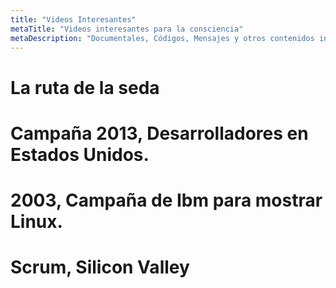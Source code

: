 ```yaml
---
title: "Videos Interesantes"
metaTitle: "Videos interesantes para la consciencia"
metaDescription: "Documentales, Códigos, Mensajes y otros contenidos interesantes en video"
---
```


# La ruta de la seda

<YouTube youTubeId="l322kC4NJ_Q" />

<YouTube youTubeId="QYyVjhAU9V4" />

# Campaña 2013, Desarrolladores en Estados Unidos.

<YouTube youTubeId="nKIu9yen5nc" />

# 2003, Campaña de Ibm para mostrar Linux.
<YouTube youTubeId="x7ozaFbqg00" />

# Scrum, Silicon Valley
<YouTube youTubeId="tHLsEcZY5gY" />
